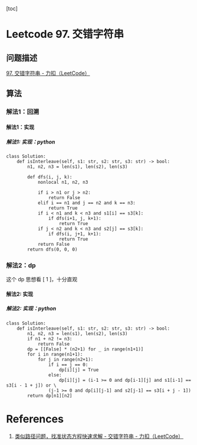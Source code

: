 [toc]

# Leetcode 97. 交错字符串

## 问题描述

[97. 交错字符串 - 力扣（LeetCode）](https://leetcode-cn.com/problems/interleaving-string/)

## 算法

### 解法1：回溯

#### 解法1：实现

##### 解法1: 实现：python

```
class Solution:
    def isInterleave(self, s1: str, s2: str, s3: str) -> bool:
        n1, n2, n3 = len(s1), len(s2), len(s3)

        def dfs(i, j, k):
            nonlocal n1, n2, n3

            if i > n1 or j > n2:
                return False
            elif i == n1 and j == n2 and k == n3:
                return True
            if i < n1 and k < n3 and s1[i] == s3[k]:
                if dfs(i+1, j, k+1):
                    return True
            if j < n2 and k < n3 and s2[j] == s3[k]:
                if dfs(i, j+1, k+1):
                    return True
            return False
        return dfs(0, 0, 0)
```

### 解法2：dp

这个 dp 思想看 [ 1 ]，十分直观

#### 解法2: 实现

##### 解法2: 实现：python

```
class Solution:
    def isInterleave(self, s1: str, s2: str, s3: str) -> bool:
        n1, n2, n3 = len(s1), len(s2), len(s3)
        if n1 + n2 != n3: 
            return False
        dp = [[False] * (n2+1) for _ in range(n1+1)]
        for i in range(n1+1):
            for j in range(n2+1):
                if i == j == 0:
                    dp[i][j] = True
                else:
                    dp[i][j] = (i-1 >= 0 and dp[i-1][j] and s1[i-1] == s3[i - 1 + j]) or \
                (j-1 >= 0 and dp[i][j-1] and s2[j-1] == s3[i + j - 1])       
        return dp[n1][n2]
```

# References
1. [类似路径问题，找准状态方程快速求解 - 交错字符串 - 力扣（LeetCode）](https://leetcode-cn.com/problems/interleaving-string/solution/lei-si-lu-jing-wen-ti-zhao-zhun-zhuang-tai-fang-ch/)